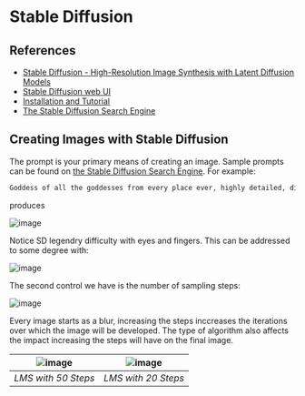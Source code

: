 
# Stable Diffusion

## References


- [Stable Diffusion - High-Resolution Image Synthesis with Latent Diffusion Models](https://github.com/CompVis/stable-diffusion)
- [Stable Diffusion web UI](https://github.com/AUTOMATIC1111/stable-diffusion-webui)
- [Installation and Tutorial](https://www.youtube.com/watch?v=DHaL56P6f5M&list=PL3C_1qgacm_qPG_t1r1Fad7kggUCroWxs&index=1)
- [The Stable Diffusion Search Engine](https://lexica.art/)



## Creating Images with Stable Diffusion

The prompt is your primary means of creating an image. Sample prompts can be found on [the Stable Diffusion Search Engine](https://lexica.art/). For example:

```txt
Goddess of all the goddesses from every place ever, highly detailed, digital painting, artstation, concept art, smooth, sharp focus, illustration, unreal engine 5, 8k, art by ross tran and greg rutkowski and alphonse mucha
```
produces


![image](https://user-images.githubusercontent.com/12407183/206690770-29ab2020-cdf4-43be-8965-a29fe3368597.png)

Notice SD legendry difficulty with eyes and fingers. This can be addressed to some degree with:

![image](https://user-images.githubusercontent.com/12407183/206690910-e1ccc00b-1702-4a21-9432-0dd906e72ee8.png)

The second control we have is the number of sampling steps:

![image](https://user-images.githubusercontent.com/12407183/206691283-7c02f43e-9ada-485a-8862-fe9bf4d5e44f.png)

Every image starts as a blur, increasing the steps inccreases the iterations over which the image will be developed. The type of algorithm also affects the impact increasing the steps will have on the final image.


| ![image](https://user-images.githubusercontent.com/12407183/206692164-3878229c-dde6-48b4-91c7-97ef1ba5e2d9.png) | ![image](https://user-images.githubusercontent.com/12407183/206692593-92378342-3f31-4c39-8a60-c8937eb6c5d3.png) |
|----|----| 
| *LMS with 50 Steps* | *LMS with 20 Steps* |

